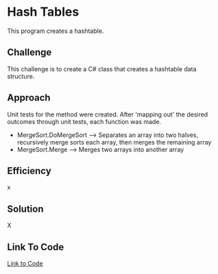 # Hash Tables
This program creates a hashtable.

## Challenge
This challenge is to create a C# class that creates a hashtable data structure.

## Approach
Unit tests for the method were created. After 'mapping out' the desired outcomes through unit tests, each function was made.

- MergeSort.DoMergeSort --> Separates an array into two halves, recursively merge sorts each array, then merges the remaining array
- MergeSort.Merge --> Merges two arrays into another array

## Efficiency
x

## Solution
X

## Link To Code
[Link to Code](./Merge-Sort/)


